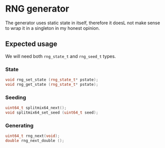 # RNG generator

The generator uses static state in itself, therefore it doesL not make sense to
wrap it in a singleton in my honest opinion.

## Expected usage

We will need both `rng_state_t` and `rng_seed_t` types.

### State

```c++
void rng_set_state (rng_state_t* pstate);
void rng_get_state (rng_state_t* pstate);
```

### Seeding

```c++
uint64_t splitmix64_next();
void splitmix64_set_seed (uint64_t seed);
```

### Generating

```c++
uint64_t rng_next(void);
double rng_next_double ();
```
